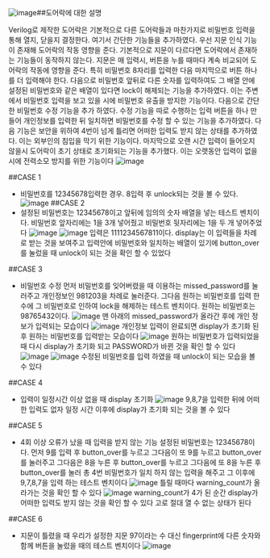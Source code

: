 ![image](https://github.com/user-attachments/assets/91375631-560c-49fe-b834-ab31a71e6108)##도어락에 대한 설명

Verilog로 제작한 도어락은 기본적으로 다른 도어락들과 마찬가지로 비밀번호 입력을 통해 열지, 닫을지 결정한다. 여기서 간단한 기능들을 추가하였다. 
우선 지문 인식 기능이 존재해 도어락의 작동 영향을 준다. 
기본적으로 지문이 다르다면 도어락에서 존재하는 기능들이 동작하지 않는다.
지문은 매 입력시, 버튼을 누를 때마다 계속 비교되어 도어락의 작동에 영향을 준다. 특히 비밀번호 8자리를 입력한 다음 마지막으로 버튼 하나를 더 입력해야 한다.
다음으로 비밀번호 앞뒤로 다른 숫자를 입력하여도 그 배열 안에 설정된 비밀번호와 같은 배열이 있다면 lock이 해제되는 기능을 추가하였다. 이는 주변에서 비밀번호 입력을 보고 있을 시에 비밀번호 유출을 방지한 기능이다.
다음으로 간단한 비밀번호 수정 기능을 추가 하였다. 수정 기능을 따로 수행하는 입력 버튼을 하나 만들어 개인정보를 입력한 뒤 일치하면 비밀번호를 수정 할 수 있는 기능을 추가하였다.
다음 기능은 보안을 위하여 4번이 넘게 틀리면 어떠한 입력도 받지 않는 상태를 추가하였다. 이는 외부인의 침입을 막기 위한 기능이다.
마지막으로 오랜 시간 입력이 들어오지 않을시 도어락이 초기 상태로 초기화되는 기능을 추가했다. 이는 오랫동안 입력이 없을 시에 전력소모 방지를 위한 기능이다
![image](https://github.com/user-attachments/assets/25a2aba6-b821-490d-97d1-211f4836eca0)

##CASE 1
 - 비밀번호를 12345678입력한 경우. 8입력 후 unlock되는 것을 볼 수 있다.
   ![image](https://github.com/user-attachments/assets/192173bd-4b2c-47c6-93d8-969a07f1abfe)
##CASE 2
 - 설정된 비밀번호는 12345678이고 앞뒤에 임의의 숫자 배열을 넣는 테스트 벤치이다. 비밀번호 앞자리에는 1을 3개 넣어줬고 비밀번호 뒷자리에는 1을 두 개 넣어주었다
![image](https://github.com/user-attachments/assets/9894bdc7-ad18-48c2-b93b-825f0812148b)
![image](https://github.com/user-attachments/assets/75300269-3838-4073-ab48-10607ab3b5b7)
입력은 1111234567811이다. display는 이 입력들을 차례로 받는 것을 보여주고 입력안에 비밀번호와 일치하는 배열이 있기에 button_over를 눌렀을 때 unlock이 되는 것을 확인 할 수 있었다

##CASE 3
 - 비밀번호 수정
먼저 비밀번호를 잊어버렸을 때 이용하는 missed_password를 눌러주고 개인정보인 981203을 차례로 눌러준다. 그다음 원하는 비밀번호를 입력 한 수에 그 비밀번호로 인하여 lock을 해제하는 테스트 벤치이다.
원하는 비밀번호는 98765432이다.
![image](https://github.com/user-attachments/assets/1f3c7b36-5b93-404f-a9bf-fd0ce7c604b1)
맨 아래의 missed_password가 올라간 후에 개인 정보가 입력되는 모습이다
![image](https://github.com/user-attachments/assets/61fa22f4-956a-4ed3-98aa-9c9f2c9c7a74)
개인정보 입력이 완료되면 display가 초기화 된 후 원하는 비밀번호를 입력받는 모습이다
![image](https://github.com/user-attachments/assets/7f29b6d6-19c2-4f83-970c-fe5d375ff8d1)
원하는 비밀번호가 입력되었을 때 다시 display가 초기화 되고 PASSWORD가 바뀐 것을 확인 할 수 있다
![image](https://github.com/user-attachments/assets/64d4b892-840a-4753-b4ee-475b26b90dba)
![image](https://github.com/user-attachments/assets/64633e6b-7720-404b-8de0-3c5dfa5ec18a)
수정된 비밀번호를 입력 하였을 때 unlock이 되는 모습을 볼 수 있다

##CASE 4
 - 입력이 일정시간 이상 없을 때 display 초기화
![image](https://github.com/user-attachments/assets/aefbda7a-e249-4dfd-add6-c865dff3000e)
9,8,7을 입력한 뒤에 어떠한 입력도 없자 일정 시간 이후에 display가 초기화 되는 것을 볼 
수 있다

##CASE 5
 - 4회 이상 오류가 났을 때 입력을 받지 않는 기능
설정된 비밀번호는 12345678이다. 먼저 9를 입력 후 button_over를 누르고 그다음이 또 9를 누르고 button_over를 눌러주고 그다음은 8을 누른 후 button_over를 누르고
그다음에 또 8을 누른 후 button_over를 눌러 총 4번 비밀번호가 일치 하지 않는 입력을 해주고 그 이후에 9,7,8,7을 입력 하는 테스트 벤치이다
![image](https://github.com/user-attachments/assets/6e6535b3-68d0-4831-9dd3-906041647824)
틀릴 때마다 warning_count가 올라가는 것을 확인 할 수 있다
![image](https://github.com/user-attachments/assets/49a82f4d-4f2d-4c3e-a21b-956a2889f75a)
 warning_count가 4가 된 순간 display가 어떠한 입력도 받지 않는 것을 확인 할 수 있다 고로 절대 열 수 없는 상태가 된다

##CASE 6
 - 지문이 틀렸을 때
우리가 설정한 지문 97이라는 수 대신 fingerprint에 다른 숫자와 함께 버튼을 눌렀을 때의 테스트 벤치이다
![image](https://github.com/user-attachments/assets/ebc09279-48b9-4bfe-95cf-5eb89b8ec1b9)
